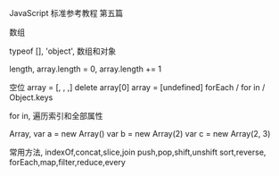 JavaScript 
标准参考教程
第五篇

数组

typeof [],
'object',
数组和对象

length,
array.length = 0,
array.length += 1

空位
array = [, , ,]
delete array[0]
array = [undefined]
forEach / for in / Object.keys

for in,
遍历索引和全部属性

Array,
var a = new Array()
var b = new Array(2)
var c = new Array(2, 3)

常用方法,
indexOf,concat,slice,join
push,pop,shift,unshift
sort,reverse,
forEach,map,filter,reduce,every




